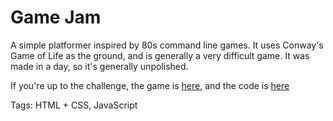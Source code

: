 # Game Jam

A simple platformer inspired by 80s command line games.
It uses Conway's Game of Life as the ground,
and is generally a very difficult game.
It was made in a day, so it's generally unpolished.

If you're up to the challenge, the game is [here](https://hhhhhhhhhn.github.io/jam/),
and the code is [here](https://github.com/hhhhhhhhhn/jam)

Tags: HTML + CSS, JavaScript